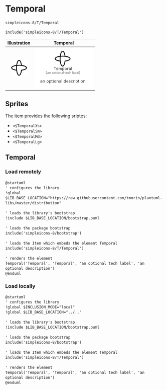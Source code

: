 # Temporal


```text
simpleicons-8/T/Temporal
```

```text
include('simpleicons-8/T/Temporal')
```



| Illustration | Temporal |
| :---: | :---: |
| ![illustration for Illustration](../../simpleicons-8/T/Temporal.png) | ![illustration for Temporal](../../simpleicons-8/T/Temporal.Local.png) |



## Sprites
The item provides the following sriptes:

- `<$TemporalXs>`
- `<$TemporalSm>`
- `<$TemporalMd>`
- `<$TemporalLg>`





## Temporal

### Load remotely
```plantuml
@startuml
' configures the library
!global $LIB_BASE_LOCATION="https://raw.githubusercontent.com/tmorin/plantuml-libs/master/distribution"

' loads the library's bootstrap
!include $LIB_BASE_LOCATION/bootstrap.puml

' loads the package bootstrap
include('simpleicons-8/bootstrap')

' loads the Item which embeds the element Temporal
include('simpleicons-8/T/Temporal')

' renders the element
Temporal('Temporal', 'Temporal', 'an optional tech label', 'an optional description')
@enduml
```

### Load locally
```plantuml
@startuml
' configures the library
!global $INCLUSION_MODE="local"
!global $LIB_BASE_LOCATION="../.."

' loads the library's bootstrap
!include $LIB_BASE_LOCATION/bootstrap.puml

' loads the package bootstrap
include('simpleicons-8/bootstrap')

' loads the Item which embeds the element Temporal
include('simpleicons-8/T/Temporal')

' renders the element
Temporal('Temporal', 'Temporal', 'an optional tech label', 'an optional description')
@enduml
```

